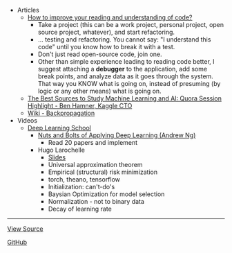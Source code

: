 - Articles
  - [How to improve your reading and understanding of code?](http://stackoverflow.com/questions/1307790/how-to-improve-your-reading-and-understanding-of-code)
    - Take a project (this can be a work project, personal project, open source project, whatever), and start refactoring.
    - ... testing and refactoring. You cannot say: "I understand this code" until you know how to break it with a test.
    - Don't just read open-source code, join one.
    - Other than simple experience leading to reading code better, I suggest attaching a **debugger** to the application, add some break points, and analyze data as it goes through the system. That way you KNOW what is going on, instead of presuming (by logic or any other means) what is going on.
  - [The Best Sources to Study Machine Learning and AI: Quora Session Highlight - Ben Hamner, Kaggle CTO](http://blog.kaggle.com/2017/04/17/the-best-sources-to-study-machine-learning-and-ai-with-ben-hamner-kaggle-cto/)
  - [Wiki - Backpropagation](https://en.wikipedia.org/wiki/Backpropagation)
- Videos
  - [Deep Learning School](https://www.bayareadlschool.org/)
    - [Nuts and Bolts of Applying Deep Learning (Andrew Ng)](https://www.youtube.com/watch?v=F1ka6a13S9I)
      - Read 20 papers and implement
    - Hugo Larochelle
      - [Slides](https://dl.dropboxusercontent.com/u/19557502/hugo_dlss.pdf)
      - Universal approximation theorem
      - Empirical (structural) risk minimization
      - torch, theano, tensorflow
      - Initialization: can't-do's
      - Baysian Optimization for model selection
      - Normalization - not to binary data
      - Decay of learning rate 

-----

[View Source](https://github.com/yang-zhang/yang-zhang.github.io)

[GitHub](https://github.com/yang-zhang)
